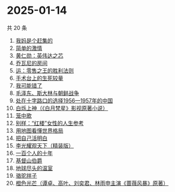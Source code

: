# 2025-01-14

共 20 条

<!-- BEGIN WEREAD -->
<!-- 最后更新时间 2025-01-14 00:10:19 +0800 -->
1. [我妈是个赶集的](https://weread.qq.com/web/bookDetail/5bf32280813ab98ddg0152d9)
1. [简单的激情](https://weread.qq.com/web/bookDetail/9ac326f0813ab873ag013f59)
1. [黄仁勋：英伟达之芯](https://weread.qq.com/web/bookDetail/47a32050813ab98e3g013257)
1. [乔瓦尼的房间](https://weread.qq.com/web/bookDetail/8ed32d90813ab9950g0163db)
1. [运：零售之王的胜利法则](https://weread.qq.com/web/bookDetail/1a832f30813ab9941g012c03)
1. [手术台上的生死较量](https://weread.qq.com/web/bookDetail/864323c0813ab974cg012352)
1. [我可能错了](https://weread.qq.com/web/bookDetail/253321f0813ab96fcg010512)
1. [毛泽东、斯大林与朝鲜战争](https://weread.qq.com/web/bookDetail/275320d0813ab98efg019e4a)
1. [处在十字路口的选择1956—1957年的中国](https://weread.qq.com/web/bookDetail/94732850813ab98efg018c8c)
1. [白烁上神（《白月梵星》影视原著小说）](https://weread.qq.com/web/bookDetail/e3a321a0813ab97bbg017478)
1. [笼中歌](https://weread.qq.com/web/bookDetail/b5d32f90813ab9902g0126c9)
1. [别样：“红楼”女性的人生参考](https://weread.qq.com/web/bookDetail/7c6329e0813ab986ag015af3)
1. [用地图看懂世界格局](https://weread.qq.com/web/bookDetail/162322405e44e8162ef696d)
1. [把自己活明白](https://weread.qq.com/web/bookDetail/02032cd0813ab9352g015dd4)
1. [李光耀观天下（精装版）](https://weread.qq.com/web/bookDetail/63c32e90813ab844ag014d47)
1. [一百个人的十年](https://weread.qq.com/web/bookDetail/4bd32c90813ab98f8g015aee)
1. [基督山伯爵](https://weread.qq.com/web/bookDetail/98d327d05d047398d8a6b97)
1. [地球尽头的温室](https://weread.qq.com/web/bookDetail/02432fb0813ab7f34g01377d)
1. [骆驼祥子](https://weread.qq.com/web/bookDetail/fd1328207268785dfd1479d)
1. [橙色光芒（谭卓、高叶、刘奕君、林雨申主演《蔷薇风暴》原著）](https://weread.qq.com/web/bookDetail/4d532ef071fc19814d5663c)
<!-- END WEREAD -->